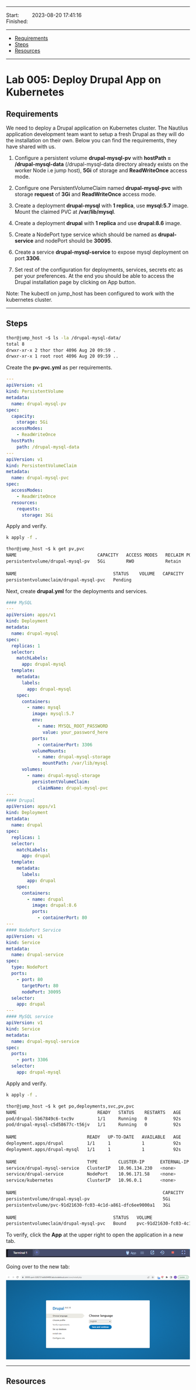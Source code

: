 
------------------------------

Start: &nbsp;&nbsp;&nbsp;&nbsp;&nbsp;&nbsp;&nbsp;&nbsp;2023-08-20 17:41:16  
Finished: &nbsp;&nbsp;

------------------------------

- [Requirements](#requirements)
- [Steps](#steps)
- [Resources](#resources)

------------------------------

# Lab 005: Deploy Drupal App on Kubernetes

## Requirements

We need to deploy a Drupal application on Kubernetes cluster. The Nautilus application development team want to setup a fresh Drupal as they will do the installation on their own. Below you can find the requirements, they have shared with us.

1) Configure a persistent volume **drupal-mysql-pv** with **hostPath = /drupal-mysql-data** (/drupal-mysql-data directory already exists on the worker Node i.e jump host), **5Gi** of storage and **ReadWriteOnce** access mode.

2) Configure one PersistentVolumeClaim named **drupal-mysql-pvc** with storage **request** of **3Gi** and **ReadWriteOnce** access mode.

3) Create a deployment **drupal-mysql** with **1 replica**, use **mysql:5.7** image. Mount the claimed PVC at **/var/lib/mysql**.

4) Create a deployment **drupal** with **1 replica** and use **drupal:8.6** image.

5) Create a NodePort type service which should be named as **drupal-service** and nodePort should be **30095**.

6) Create a service **drupal-mysql-service** to expose mysql deployment on port **3306**.

7) Set rest of the configuration for deployments, services, secrets etc as per your preferences. At the end you should be able to access the Drupal installation page by clicking on App button.


Note: The kubectl on jump_host has been configured to work with the kubernetes cluster.

------------------------------

## Steps

```bash
thor@jump_host ~$ ls -la /drupal-mysql-data/
total 8
drwxr-xr-x 2 thor thor 4096 Aug 20 09:59 .
drwxr-xr-x 1 root root 4096 Aug 20 09:59 .. 
```

Create the **pv-pvc.yml** as per requirements.

```yaml
--- 
apiVersion: v1
kind: PersistentVolume
metadata:
  name: drupal-mysql-pv
spec:
  capacity:
    storage: 5Gi
  accessModes:
    - ReadWriteOnce
  hostPath:
    path: /drupal-mysql-data
--- 
apiVersion: v1
kind: PersistentVolumeClaim
metadata:
  name: drupal-mysql-pvc
spec:
  accessModes:
    - ReadWriteOnce
  resources:
    requests:
      storage: 3Gi
```


Apply and verify. 

```bash
k apply -f .
```

```bash
thor@jump_host ~$ k get pv,pvc
NAME                               CAPACITY   ACCESS MODES   RECLAIM POLICY   STATUS      CLAIM   STORAGECLASS   REASON   AGE
persistentvolume/drupal-mysql-pv   5Gi        RWO            Retain           Available                                   35s

NAME                                     STATUS    VOLUME   CAPACITY   ACCESS MODES   STORAGECLASS   AGE
persistentvolumeclaim/drupal-mysql-pvc   Pending                                      standard       35s
```

Next, create **drupal.yml** for the deployments and services.

```yaml
#### MySQL 
---
apiVersion: apps/v1
kind: Deployment
metadata:
  name: drupal-mysql
spec:
  replicas: 1
  selector:
    matchLabels:
      app: drupal-mysql
  template:
    metadata:
      labels:
        app: drupal-mysql
    spec:
      containers:
        - name: mysql
          image: mysql:5.7
          env:
            - name: MYSQL_ROOT_PASSWORD
              value: your_password_here
          ports:
            - containerPort: 3306
          volumeMounts:
            - name: drupal-mysql-storage
              mountPath: /var/lib/mysql
      volumes:
        - name: drupal-mysql-storage
          persistentVolumeClaim:
            claimName: drupal-mysql-pvc
---
#### Drupal 
apiVersion: apps/v1
kind: Deployment
metadata:
  name: drupal
spec:
  replicas: 1
  selector:
    matchLabels:
      app: drupal
  template:
    metadata:
      labels:
        app: drupal
    spec:
      containers:
        - name: drupal
          image: drupal:8.6
          ports:
            - containerPort: 80
--- 
#### NodePort Service
apiVersion: v1
kind: Service
metadata:
  name: drupal-service
spec:
  type: NodePort
  ports:
    - port: 80
      targetPort: 80
      nodePort: 30095
  selector:
    app: drupal
--- 
#### MySQL service 
apiVersion: v1
kind: Service
metadata:
  name: drupal-mysql-service
spec:
  ports:
    - port: 3306
  selector:
    app: drupal-mysql
```

Apply and verify. 

```bash
k apply -f .
```
```bash
thor@jump_host ~$ k get po,deployments,svc,pv,pvc
NAME                               READY   STATUS    RESTARTS   AGE
pod/drupal-5b67849c6-txc9v         1/1     Running   0          92s
pod/drupal-mysql-c5d58677c-t56jv   1/1     Running   0          92s

NAME                           READY   UP-TO-DATE   AVAILABLE   AGE
deployment.apps/drupal         1/1     1            1           92s
deployment.apps/drupal-mysql   1/1     1            1           92s

NAME                           TYPE        CLUSTER-IP      EXTERNAL-IP   PORT(S)        AGE
service/drupal-mysql-service   ClusterIP   10.96.134.230   <none>        3306/TCP       92s
service/drupal-service         NodePort    10.96.171.58    <none>        80:30095/TCP   92s
service/kubernetes             ClusterIP   10.96.0.1       <none>        443/TCP        15m

NAME                                                        CAPACITY   ACCESS MODES   RECLAIM POLICY   STATUS      CLAIM                      STORAGECLASS   REASON   AGE
persistentvolume/drupal-mysql-pv                            5Gi        RWO            Retain           Available                                                      4m55s
persistentvolume/pvc-91d21630-fc03-4c1d-a861-dfc6ee9000a1   3Gi        RWO            Delete           Bound       default/drupal-mysql-pvc   standard                88s

NAME                                     STATUS   VOLUME                                     CAPACITY   ACCESS MODES   STORAGECLASS   AGE
persistentvolumeclaim/drupal-mysql-pvc   Bound    pvc-91d21630-fc03-4c1d-a861-dfc6ee9000a1   3Gi        RWO            standard       4m55s  
```

To verify, click the **App** at the upper right to open the application in a new tab.

![](../../Images/k8sl4lab005drupalappbutton.png)

Going over to the new tab:

![](../../Images/k8sl4lab005drupalappchooselanguage.png)

------------------------------

## Resources